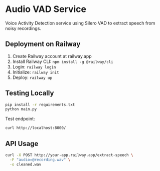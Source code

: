 # Audio VAD Service

Voice Activity Detection service using Silero VAD to extract speech from noisy recordings.

## Deployment on Railway

1. Create Railway account at railway.app
2. Install Railway CLI: `npm install -g @railway/cli`
3. Login: `railway login`
4. Initialize: `railway init`
5. Deploy: `railway up`

## Testing Locally
```bash
pip install -r requirements.txt
python main.py
```

Test endpoint:
```bash
curl http://localhost:8000/
```

## API Usage
```bash
curl -X POST http://your-app.railway.app/extract-speech \
  -F "audio=@recording.wav" \
  -o cleaned.wav
```